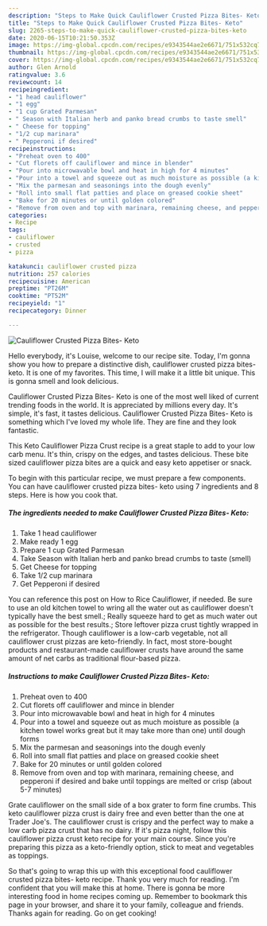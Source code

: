 ```yaml
---
description: "Steps to Make Quick Cauliflower Crusted Pizza Bites- Keto"
title: "Steps to Make Quick Cauliflower Crusted Pizza Bites- Keto"
slug: 2265-steps-to-make-quick-cauliflower-crusted-pizza-bites-keto
date: 2020-06-15T10:21:50.353Z
image: https://img-global.cpcdn.com/recipes/e9343544ae2e6671/751x532cq70/cauliflower-crusted-pizza-bites-keto-recipe-main-photo.jpg
thumbnail: https://img-global.cpcdn.com/recipes/e9343544ae2e6671/751x532cq70/cauliflower-crusted-pizza-bites-keto-recipe-main-photo.jpg
cover: https://img-global.cpcdn.com/recipes/e9343544ae2e6671/751x532cq70/cauliflower-crusted-pizza-bites-keto-recipe-main-photo.jpg
author: Glen Arnold
ratingvalue: 3.6
reviewcount: 14
recipeingredient:
- "1 head cauliflower"
- "1 egg"
- "1 cup Grated Parmesan"
- " Season with Italian herb and panko bread crumbs to taste smell"
- " Cheese for topping"
- "1/2 cup marinara"
- " Pepperoni if desired"
recipeinstructions:
- "Preheat oven to 400"
- "Cut florets off cauliflower and mince in blender"
- "Pour into microwavable bowl and heat in high for 4 minutes"
- "Pour into a towel and squeeze out as much moisture as possible (a kitchen towel works great but it may take more than one) until dough forms"
- "Mix the parmesan and seasonings into the dough evenly"
- "Roll into small flat patties and place on greased cookie sheet"
- "Bake for 20 minutes or until golden colored"
- "Remove from oven and top with marinara, remaining cheese, and pepperoni if desired and bake until toppings are melted or crisp (about 5-7 minutes)"
categories:
- Recipe
tags:
- cauliflower
- crusted
- pizza

katakunci: cauliflower crusted pizza 
nutrition: 257 calories
recipecuisine: American
preptime: "PT26M"
cooktime: "PT52M"
recipeyield: "1"
recipecategory: Dinner

---
```



![Cauliflower Crusted Pizza Bites- Keto](https://img-global.cpcdn.com/recipes/e9343544ae2e6671/751x532cq70/cauliflower-crusted-pizza-bites-keto-recipe-main-photo.jpg)

Hello everybody, it's Louise, welcome to our recipe site. Today, I'm gonna show you how to prepare a distinctive dish, cauliflower crusted pizza bites- keto. It is one of my favorites. This time, I will make it a little bit unique. This is gonna smell and look delicious.

Cauliflower Crusted Pizza Bites- Keto is one of the most well liked of current trending foods in the world. It is appreciated by millions every day. It's simple, it's fast, it tastes delicious. Cauliflower Crusted Pizza Bites- Keto is something which I've loved my whole life. They are fine and they look fantastic.

This Keto Cauliflower Pizza Crust recipe is a great staple to add to your low carb menu. It&#39;s thin, crispy on the edges, and tastes delicious. These bite sized cauliflower pizza bites are a quick and easy keto appetiser or snack.


To begin with this particular recipe, we must prepare a few components. You can have cauliflower crusted pizza bites- keto using 7 ingredients and 8 steps. Here is how you cook that.

<!--inarticleads1-->

##### The ingredients needed to make Cauliflower Crusted Pizza Bites- Keto:

1. Take 1 head cauliflower
1. Make ready 1 egg
1. Prepare 1 cup Grated Parmesan
1. Take  Season with Italian herb and panko bread crumbs to taste (smell)
1. Get  Cheese for topping
1. Take 1/2 cup marinara
1. Get  Pepperoni if desired


You can reference this post on How to Rice Cauliflower, if needed. Be sure to use an old kitchen towel to wring all the water out as cauliflower doesn&#39;t typically have the best smell.; Really squeeze hard to get as much water out as possible for the best results.; Store leftover pizza crust tightly wrapped in the refrigerator. Though cauliflower is a low-carb vegetable, not all cauliflower crust pizzas are keto-friendly. In fact, most store-bought products and restaurant-made cauliflower crusts have around the same amount of net carbs as traditional flour-based pizza. 

<!--inarticleads2-->

##### Instructions to make Cauliflower Crusted Pizza Bites- Keto:

1. Preheat oven to 400
1. Cut florets off cauliflower and mince in blender
1. Pour into microwavable bowl and heat in high for 4 minutes
1. Pour into a towel and squeeze out as much moisture as possible (a kitchen towel works great but it may take more than one) until dough forms
1. Mix the parmesan and seasonings into the dough evenly
1. Roll into small flat patties and place on greased cookie sheet
1. Bake for 20 minutes or until golden colored
1. Remove from oven and top with marinara, remaining cheese, and pepperoni if desired and bake until toppings are melted or crisp (about 5-7 minutes)


Grate cauliflower on the small side of a box grater to form fine crumbs. This keto cauliflower pizza crust is dairy free and even better than the one at Trader Joe&#39;s. The cauliflower crust is crispy and the perfect way to make a low carb pizza crust that has no dairy. If it&#39;s pizza night, follow this cauliflower pizza crust keto recipe for your main course. Since you&#39;re preparing this pizza as a keto-friendly option, stick to meat and vegetables as toppings. 

So that's going to wrap this up with this exceptional food cauliflower crusted pizza bites- keto recipe. Thank you very much for reading. I'm confident that you will make this at home. There is gonna be more interesting food in home recipes coming up. Remember to bookmark this page in your browser, and share it to your family, colleague and friends. Thanks again for reading. Go on get cooking!
